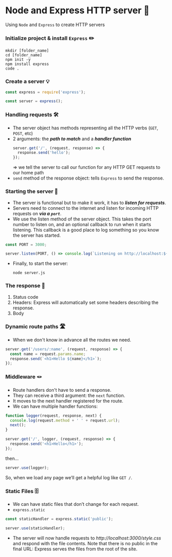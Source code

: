 # Node and Express HTTP server 🚪

Using `Node` and `Express` to create HTTP servers

### Initialize project & install `Express` ✏️

```
mkdir [folder_name]
cd [folder_name]
npm init -y
npm install express
code .
```

### Create a server 💡

```js
const express = require('express');

const server = express();
```

### Handling requests 🛠️

- The server object has methods representing all the HTTP verbs (`GET`, `POST`, etc)
- 2 arguments: the **_path to match_** and a **_handler function_**
  ```js
  server.get('/', (request, response) => {
    response.send('hello');
  });
  ```
  => we tell the server to call our function for any HTTP GET requests to our home path
- `send` method of the response object: tells `Express` to send the response.

### Starting the server 🚗

- The server is functional but to make it work, it has to **_listen for requests_**.
- Servers need to connect to the internet and listen for incoming HTTP requests on **_via a `port`_**.
- We use the listen method of the server object. This takes the port number to listen on, and an optional callback to run when it starts listening. This callback is a good place to log something so you know the server has started.

```js
const PORT = 3000;

server.listen(PORT, () => console.log(`Listening on http://localhost:${PORT}`));
```

- Finally, to start the server:
  ```
  node server.js
  ```

### The response 📲

1. Status code
2. Headers: Express will automatically set some headers describing the response.
3. Body

### Dynamic route paths 🛣️

- When we don't know in advance all the routes we need.

```js
server.get('/users/:name', (request, response) => {
  const name = request.params.name;
  response.send(`<h1>Hello ${name}</h1>`);
});
```

### Middleware 🪢

- Route handlers don't have to send a response.
- They can receive a third argument: the `next` function.
- It moves to the next handler registered for the route.
- We can have multiple handler functions:

```js
function logger(request, response, next) {
  console.log(request.method + ' ' + request.url);
  next();
}

server.get('/', logger, (request, response) => {
  response.send('<h1>Hello</h1>');
});
```

then...

```js
server.use(logger);
```

So, when we load any page we’ll get a helpful log like `GET /`.

### Static Files 🗄

- We can have static files that don’t change for each request.
- `express.static`

```js
const staticHandler = express.static('public');

server.use(staticHandler);
```

- The server will now handle requests to _http://localhost:3000/style.css_ and respond with the file contents. Note that there is no public in the final URL: Express serves the files from the root of the site.

